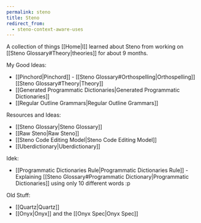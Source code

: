 ```yaml
---
permalink: steno
title: Steno
redirect_from:
  - steno-context-aware-uses
---
```

A collection of things [[Home|I]] learned about Steno from working on [[Steno Glossary#Theory|theories]] for about 9 months.

My Good Ideas:
- [[Pinchord|Pinchord]] - [[Steno Glossary#Orthospelling|Orthospelling]] [[Steno Glossary#Theory|Theory]]
- [[Generated Programmatic Dictionaries|Generated Programmatic Dictionaries]]
- [[Regular Outline Grammars|Regular Outline Grammars]]

Resources and Ideas:
- [[Steno Glossary|Steno Glossary]]
- [[Raw Steno|Raw Steno]]
- [[Steno Code Editing Model|Steno Code Editing Model]]
- [[Uberdictionary|Uberdictionary]]

Idek:
- [[Programmatic Dictionaries Rule|Programmatic Dictionaries Rule]] - Explaining [[Steno Glossary#Programmatic Dictionary|Programmatic Dictionaries]] using only 10 different words :p

Old Stuff:
- [[Quartz|Quartz]]
- [[Onyx|Onyx]] and the [[Onyx Spec|Onyx Spec]]
